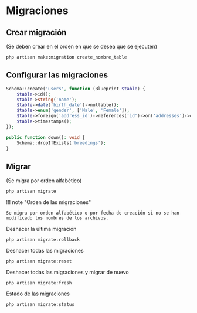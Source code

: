 # Migraciones

## Crear migración

(Se deben crear en el orden en que se desea que se ejecuten)

```
php artisan make:migration create_nombre_table
```

## Configurar las migraciones

```php
Schema::create('users', function (Blueprint $table) {
    $table->id();
    $table->string('name');
    $table->date('birth_date')->nullable();
    $table->enum('gender', ['Male', 'Female']);
    $table->foreign('address_id')->references('id')->on('addresses')->onDelete('cascade');
    $table->timestamps();
});

public function down(): void {
    Schema::dropIfExists('breedings');
}
```

## Migrar

(Se migra por orden alfabético)

```
php artisan migrate
```

!!! note "Orden de las migraciones"

    Se migra por orden alfabético o por fecha de creación si no se han modificado los nombres de los archivos.

Deshacer la última migración

```
php artisan migrate:rollback
```

Deshacer todas las migraciones

```
php artisan migrate:reset
```

Deshacer todas las migraciones y migrar de nuevo

```
php artisan migrate:fresh
```

Estado de las migraciones

```
php artisan migrate:status
```